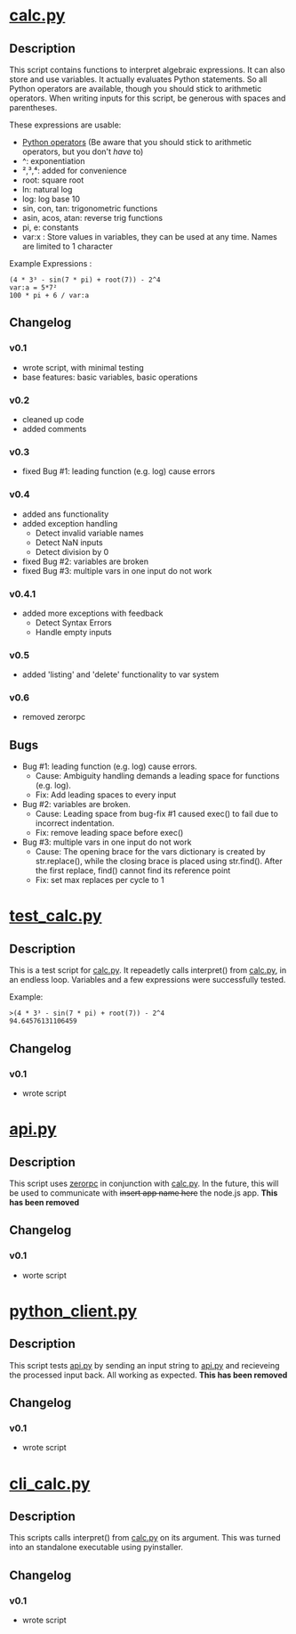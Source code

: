 # [calc.py](calc.py)
## Description
This script contains functions to interpret algebraic expressions. It can also store and use variables. It actually evaluates Python statements. So all Python operators are available, though you should stick to arithmetic operators. When writing inputs for this script, be generous with spaces and parentheses.

These expressions are usable:
  - [Python operators](https://www.tutorialspoint.com/python/python_basic_operators.htm)
  (Be aware that you should stick to arithmetic operators, but you don't _have_ to)
  - ^: exponentiation
  - ²,³,⁴: added for convenience
  - root: square root
  - ln: natural log
  - log: log base 10
  - sin, con, tan: trigonometric functions
  - asin, acos, atan: reverse trig functions
  - pi, e: constants
  - var:x : Store values in variables, they can be used at any time. Names are limited to 1 character

Example Expressions :
```
(4 * 3³ - sin(7 * pi) + root(7)) - 2^4
var:a = 5*7²
100 * pi + 6 / var:a
```

## Changelog
### v0.1
  - wrote script, with minimal testing
  - base features: basic variables, basic operations

### v0.2
  - cleaned up code
  - added comments

### v0.3
  - fixed Bug #1: leading function (e.g. log) cause errors

### v0.4
  - added ans functionality
  - added exception handling
    - Detect invalid variable names
    - Detect NaN inputs
    - Detect division by 0
  - fixed Bug #2: variables are broken
  - fixed Bug #3: multiple vars in one input do not work

### v0.4.1
  - added more exceptions with feedback
    - Detect Syntax Errors
    - Handle empty inputs

### v0.5
  - added 'listing' and 'delete' functionality to var system

### v0.6
  - removed zerorpc

## Bugs
  - Bug #1: leading function (e.g. log) cause errors.
    - Cause: Ambiguity handling demands a leading space for functions (e.g. log).
    - Fix: Add leading spaces to every input
  - Bug #2: variables are broken.
    - Cause: Leading space from bug-fix #1 caused exec() to fail due to incorrect indentation.
    - Fix: remove leading space before exec()
  - Bug #3: multiple vars in one input do not work
    - Cause: The opening brace for the vars dictionary is created by str.replace(), while the closing brace is placed using str.find(). After the first replace, find() cannot find its reference point
    - Fix: set max replaces per cycle to 1


# [test_calc.py](test_calc.py)
## Description
This is a test script for [calc.py](calc.py). It repeadetly calls interpret() from [calc.py](calc.py), in an endless loop. Variables and a few expressions were successfully tested.

Example:
```
>(4 * 3³ - sin(7 * pi) + root(7)) - 2^4
94.64576131106459
```
## Changelog
### v0.1
  - wrote script

# [api.py](api.py)
## Description
This script uses [zerorpc](http://www.zerorpc.io/) in conjunction with [calc.py](calc.py). In the future, this will be used to communicate with ~~insert app name here~~ the node.js app.  **This has been removed**
## Changelog
### v0.1
- worte script

# [python_client.py](python_client.py)
## Description
This script tests [api.py](api.py) by sending an input string to [api.py](api.py) and recieveing the processed input back. All working as expected. **This has been removed**
## Changelog
### v0.1
- wrote script

# [cli_calc.py](cli_calc.py)
## Description
This scripts calls interpret() from [calc.py](calc.py) on its argument. This was turned into an standalone executable using pyinstaller.
## Changelog
### v0.1
- wrote script
